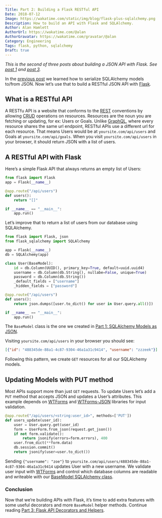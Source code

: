 ```yaml
---
Title: Part 2: Building a Flask RESTful API
Date: 2018-07-12
Image: https://wakatime.com/static/img/blog/flask-plus-sqlalchemy.png
Description: How to build an API with Flask and SQLAlchemy.
Author: Alan Hamlett
AuthorUrl: https://wakatime.com/@alan
AuthorGravatar: https://wakatime.com/gravatar/@alan
Category: Engineering
Tags: flask, python, sqlalchemy
Draft: true
---
```


*This is the second of three posts about building a JSON API with Flask. See [post 1][part1] and [post 3][part3].*

In the [previous post][part1] we learned how to serialize SQLAlchemy models to/from JSON.
Now let’s use that to build a RESTful JSON API with [Flask][flask].

## What is a RESTful API

A RESTfu API is a website that conforms to the [REST][rest] conventions by allowing [CRUD][crud] operations on resources.
Resources are the noun you are fetching or updating, for ex: Users or Goals.
Unlike [GraphQL][graphql], where every resource shares the same url endpoint, RESTful APIs use a different url for each resource.
That means Users would be at `yoursite.com/api/users` and Goals at `yoursite.com/api/goals`.
When you visit `yoursite.com/api/users` in your browser, it should return JSON with a list of users.

## A RESTful API with Flask

Here’s a simple Flask API that always returns an empty list of Users:

```python
from flask import Flask
app = Flask(__name__)

@app.route("/api/users")
def users():
    return "[]"

if __name__ == "__main__":
    app.run()
```

Let’s improve that to return a list of users from our database using SQLAlchemy.

```python
from flask import Flask, json
from flask_sqlalchemy import SQLAlchemy

app = Flask(__name__)
db = SQLAlchemy(app)

class User(BaseModel):
    id = db.Column(UUID(), primary_key=True, default=uuid.uuid4)
    username = db.Column(db.String(), nullabe=False, unique=True)
    password = db.Column(db.String())
    _default_fields = ["username"]
    _hidden_fields = ["password"]

@app.route("/api/users")
def users():
    return json.dumps([user.to_dict() for user in User.query.all()])

if __name__ == "__main__":
    app.run()
```

The `BaseModel` class is the one we created in [Part 1: SQLAlchemy Models as JSON][part1].

Visiting `yoursite.com/api/users` in your browser you should see:

```json
[{"id": "488345de-88a1-4c87-9304-46a1a31c9414", "username": "zzzeek"}]
```

Following this pattern, we create `GET` resources for all our SQLAlchemy models.

## Updating Models with PUT method

Most APIs support more than just `GET` requests.
To update Users let’s add a `PUT` method that accepts JSON and updates a User’s attributes.
This example depends on [WTForms][wtforms] and [WTForms-JSON][wtforms-json] libraries for input validation.

```python
@app.route("/api/users/<string:user_id>", methods=['PUT'])
def users_update(user_id):
    user = User.query.get(user_id)
    form = UserForm.from_json(request.get_json())
    if not form.validate():
        return jsonify(errors=form.errors), 400
    user.from_dict(**form.data)
    db.session.commit()
    return jsonify(user=user.to_dict())
```

Sending `{"username": "zoe"}` to `yoursite.com/api/users/488345de-88a1-4c87-9304-46a1a31c9414` updates User with a new username.
We validate user input with [WTForms][wtforms] and control which database columns are readable and writeable with our [BaseModel SQLAlchemy class][part1].

### Conclusion

Now that we’re building APIs with Flask, it’s time to add extra features with some useful decorators and more `BaseModel` helper methods.
Continue reading [Part 3: Flask API Decorators and Helpers][part3].

[flask]: https://www.palletsprojects.com/p/flask/
[rest]: https://en.wikipedia.org/wiki/Representational_state_transfer
[crud]: https://en.wikipedia.org/wiki/Create,_read,_update_and_delete
[graphql]: https://graphql.org/
[wtforms]: https://wtforms.readthedocs.io/en/stable/
[wtforms-json]: https://wtforms-json.readthedocs.io/en/latest/

[part1]: https://wakatime.com/blog/32-part-1-sqlalchemy-models-to-json
[part3]: https://wakatime.com/blog/34-part-3-api-decorators-and-model-helpers
